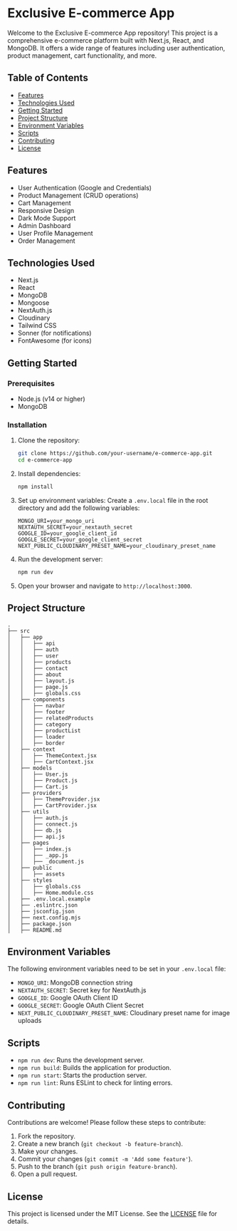 # Exclusive E-commerce App

Welcome to the Exclusive E-commerce App repository! This project is a comprehensive e-commerce platform built with Next.js, React, and MongoDB. It offers a wide range of features including user authentication, product management, cart functionality, and more.

## Table of Contents

- [Features](#features)
- [Technologies Used](#technologies-used)
- [Getting Started](#getting-started)
- [Project Structure](#project-structure)
- [Environment Variables](#environment-variables)
- [Scripts](#scripts)
- [Contributing](#contributing)
- [License](#license)

## Features

- User Authentication (Google and Credentials)
- Product Management (CRUD operations)
- Cart Management
- Responsive Design
- Dark Mode Support
- Admin Dashboard
- User Profile Management
- Order Management

## Technologies Used

- Next.js
- React
- MongoDB
- Mongoose
- NextAuth.js
- Cloudinary
- Tailwind CSS
- Sonner (for notifications)
- FontAwesome (for icons)

## Getting Started

### Prerequisites

- Node.js (v14 or higher)
- MongoDB

### Installation

1. Clone the repository:

   ```bash
   git clone https://github.com/your-username/e-commerce-app.git
   cd e-commerce-app
   ```

2. Install dependencies:

   ```bash
   npm install
   ```

3. Set up environment variables:
   Create a `.env.local` file in the root directory and add the following variables:

   ```env
   MONGO_URI=your_mongo_uri
   NEXTAUTH_SECRET=your_nextauth_secret
   GOOGLE_ID=your_google_client_id
   GOOGLE_SECRET=your_google_client_secret
   NEXT_PUBLIC_CLOUDINARY_PRESET_NAME=your_cloudinary_preset_name
   ```

4. Run the development server:

   ```bash
   npm run dev
   ```

5. Open your browser and navigate to `http://localhost:3000`.

## Project Structure

```plaintext
.
├── src
│   ├── app
│   │   ├── api
│   │   ├── auth
│   │   ├── user
│   │   ├── products
│   │   ├── contact
│   │   ├── about
│   │   ├── layout.js
│   │   ├── page.js
│   │   ├── globals.css
│   ├── components
│   │   ├── navbar
│   │   ├── footer
│   │   ├── relatedProducts
│   │   ├── category
│   │   ├── productList
│   │   ├── loader
│   │   ├── border
│   ├── context
│   │   ├── ThemeContext.jsx
│   │   ├── CartContext.jsx
│   ├── models
│   │   ├── User.js
│   │   ├── Product.js
│   │   ├── Cart.js
│   ├── providers
│   │   ├── ThemeProvider.jsx
│   │   ├── CartProvider.jsx
│   ├── utils
│   │   ├── auth.js
│   │   ├── connect.js
│   │   ├── db.js
│   │   ├── api.js
│   ├── pages
│   │   ├── index.js
│   │   ├── _app.js
│   │   ├── _document.js
│   ├── public
│   │   ├── assets
│   ├── styles
│   │   ├── globals.css
│   │   ├── Home.module.css
│   ├── .env.local.example
│   ├── .eslintrc.json
│   ├── jsconfig.json
│   ├── next.config.mjs
│   ├── package.json
│   ├── README.md
```

## Environment Variables

The following environment variables need to be set in your `.env.local` file:

- `MONGO_URI`: MongoDB connection string
- `NEXTAUTH_SECRET`: Secret key for NextAuth.js
- `GOOGLE_ID`: Google OAuth Client ID
- `GOOGLE_SECRET`: Google OAuth Client Secret
- `NEXT_PUBLIC_CLOUDINARY_PRESET_NAME`: Cloudinary preset name for image uploads

## Scripts

- `npm run dev`: Runs the development server.
- `npm run build`: Builds the application for production.
- `npm run start`: Starts the production server.
- `npm run lint`: Runs ESLint to check for linting errors.

## Contributing

Contributions are welcome! Please follow these steps to contribute:

1. Fork the repository.
2. Create a new branch (`git checkout -b feature-branch`).
3. Make your changes.
4. Commit your changes (`git commit -m 'Add some feature'`).
5. Push to the branch (`git push origin feature-branch`).
6. Open a pull request.

## License

This project is licensed under the MIT License. See the [LICENSE](LICENSE) file for details.
